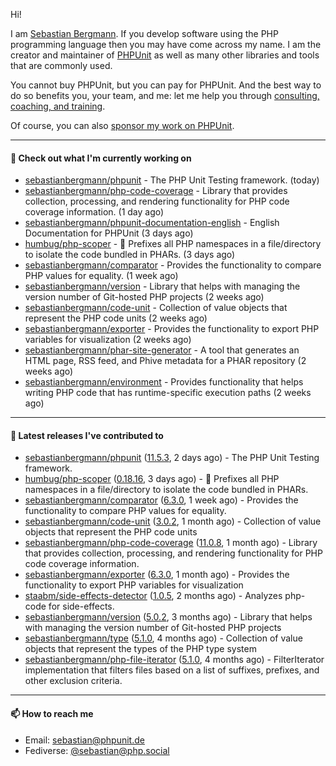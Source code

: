 Hi!

I am [Sebastian Bergmann](https://sebastian-bergmann.de/index.html?ref=github).
If you develop software using the PHP programming language then you may have come across my name.
I am the creator and maintainer of [PHPUnit](https://phpunit.de/index.html?ref=github) as well as many other libraries and tools that are commonly used.

You cannot buy PHPUnit, but you can pay for PHPUnit.
And the best way to do so benefits you, your team, and me: let me help you through [consulting, coaching, and training](https://thephp.cc/welcome?ref=github).

Of course, you can also [sponsor my work on PHPUnit](https://phpunit.de/sponsors.html?ref=github).

---

#### 👷 Check out what I'm currently working on

- [sebastianbergmann/phpunit](https://github.com/sebastianbergmann/phpunit) - The PHP Unit Testing framework. (today)
- [sebastianbergmann/php-code-coverage](https://github.com/sebastianbergmann/php-code-coverage) - Library that provides collection, processing, and rendering functionality for PHP code coverage information. (1 day ago)
- [sebastianbergmann/phpunit-documentation-english](https://github.com/sebastianbergmann/phpunit-documentation-english) - English Documentation for PHPUnit (3 days ago)
- [humbug/php-scoper](https://github.com/humbug/php-scoper) - 🔨 Prefixes all PHP namespaces in a file/directory to isolate the code bundled in PHARs. (3 days ago)
- [sebastianbergmann/comparator](https://github.com/sebastianbergmann/comparator) - Provides the functionality to compare PHP values for equality. (1 week ago)
- [sebastianbergmann/version](https://github.com/sebastianbergmann/version) - Library that helps with managing the version number of Git-hosted PHP projects (2 weeks ago)
- [sebastianbergmann/code-unit](https://github.com/sebastianbergmann/code-unit) - Collection of value objects that represent the PHP code units (2 weeks ago)
- [sebastianbergmann/exporter](https://github.com/sebastianbergmann/exporter) - Provides the functionality to export PHP variables for visualization (2 weeks ago)
- [sebastianbergmann/phar-site-generator](https://github.com/sebastianbergmann/phar-site-generator) - A tool that generates an HTML page, RSS feed, and Phive metadata for a PHAR repository (2 weeks ago)
- [sebastianbergmann/environment](https://github.com/sebastianbergmann/environment) - Provides functionality that helps writing PHP code that has runtime-specific execution paths (2 weeks ago)

---

#### 🔭 Latest releases I've contributed to

- [sebastianbergmann/phpunit](https://github.com/sebastianbergmann/phpunit) ([11.5.3](https://github.com/sebastianbergmann/phpunit/releases/tag/11.5.3), 2 days ago) - The PHP Unit Testing framework.
- [humbug/php-scoper](https://github.com/humbug/php-scoper) ([0.18.16](https://github.com/humbug/php-scoper/releases/tag/0.18.16), 3 days ago) - 🔨 Prefixes all PHP namespaces in a file/directory to isolate the code bundled in PHARs.
- [sebastianbergmann/comparator](https://github.com/sebastianbergmann/comparator) ([6.3.0](https://github.com/sebastianbergmann/comparator/releases/tag/6.3.0), 1 week ago) - Provides the functionality to compare PHP values for equality.
- [sebastianbergmann/code-unit](https://github.com/sebastianbergmann/code-unit) ([3.0.2](https://github.com/sebastianbergmann/code-unit/releases/tag/3.0.2), 1 month ago) - Collection of value objects that represent the PHP code units
- [sebastianbergmann/php-code-coverage](https://github.com/sebastianbergmann/php-code-coverage) ([11.0.8](https://github.com/sebastianbergmann/php-code-coverage/releases/tag/11.0.8), 1 month ago) - Library that provides collection, processing, and rendering functionality for PHP code coverage information.
- [sebastianbergmann/exporter](https://github.com/sebastianbergmann/exporter) ([6.3.0](https://github.com/sebastianbergmann/exporter/releases/tag/6.3.0), 1 month ago) - Provides the functionality to export PHP variables for visualization
- [staabm/side-effects-detector](https://github.com/staabm/side-effects-detector) ([1.0.5](https://github.com/staabm/side-effects-detector/releases/tag/1.0.5), 2 months ago) - Analyzes php-code for side-effects.
- [sebastianbergmann/version](https://github.com/sebastianbergmann/version) ([5.0.2](https://github.com/sebastianbergmann/version/releases/tag/5.0.2), 3 months ago) - Library that helps with managing the version number of Git-hosted PHP projects
- [sebastianbergmann/type](https://github.com/sebastianbergmann/type) ([5.1.0](https://github.com/sebastianbergmann/type/releases/tag/5.1.0), 4 months ago) - Collection of value objects that represent the types of the PHP type system
- [sebastianbergmann/php-file-iterator](https://github.com/sebastianbergmann/php-file-iterator) ([5.1.0](https://github.com/sebastianbergmann/php-file-iterator/releases/tag/5.1.0), 4 months ago) - FilterIterator implementation that filters files based on a list of suffixes, prefixes, and other exclusion criteria.

---

#### 📫 How to reach me

- Email: [sebastian@phpunit.de](mailto://sebastian@phpunit.de)
- Fediverse: [@sebastian@php.social](https://phpc.social/@sebastian)
